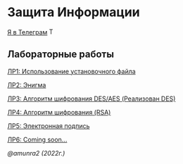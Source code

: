 # Защита Информации

 [Я в Телеграм](https://t.me/amunra2) <img src="https://img.icons8.com/external-tal-revivo-shadow-tal-revivo/344/external-telegram-is-a-cloud-based-instant-messaging-and-voice-over-ip-service-logo-shadow-tal-revivo.png" alt="Telegram" width=15>


 ## Лабораторные работы

[ЛР1: Использование установочного файла](./lab_01/)

[ЛР2: Энигма](./lab_02/)

[ЛР3: Алгоритм шифрования DES/AES (Реализован DES)](./lab_03/)

[ЛР4: Алгоритм шифрования (RSA)](./lab_04/)

[ЛР5: Электронная подпись](./lab_05/)

[ЛР6: Coming soon...](https://github.com/amunra2/is-bmstu-iu7)

_@amunra2 (2022г.)_
